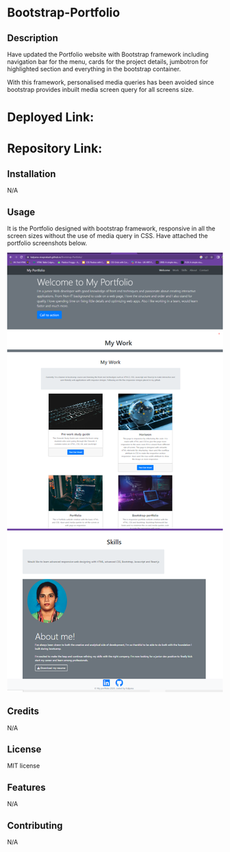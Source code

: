 # Bootstrap-Portfolio

## Description

Have updated the Portfolio website with Bootstrap framework including navigation bar for the menu, cards for the project details, jumbotron for highlighted section and everything in the bootstrap container.

With this framework, personalised media queries has been avoided since bootstrap provides inbuilt media screen query for all screens size.

# Deployed Link:

# Repository Link:


## Installation
N/A

## Usage 
It is the Portfolio designed with bootstrap framework, responsive in all the screen sizes without the use of media query in CSS. Have attached the portfolio screenshots below.


![header screenshot](images/Header.PNG)
![MyWork screenshot](images/MyWork.PNG)
![Skills&Contact Screenshot](images/Skills%26Contact.PNG)
## Credits
N/A

## License
MIT license

## Features
N/A

## Contributing
N/A
